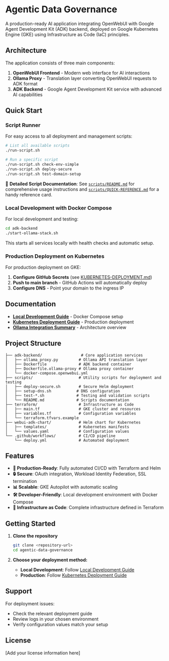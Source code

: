 # Agentic Data Governance

A production-ready AI application integrating OpenWebUI with Google Agent Development Kit (ADK) backend, deployed on Google Kubernetes Engine (GKE) using Infrastructure as Code (IaC) principles.

## Architecture

The application consists of three main components:

1. **OpenWebUI Frontend** - Modern web interface for AI interactions
2. **Ollama Proxy** - Translation layer converting OpenWebUI requests to ADK format
3. **ADK Backend** - Google Agent Development Kit service with advanced AI capabilities

## Quick Start

### Script Runner

For easy access to all deployment and management scripts:

```bash
# List all available scripts
./run-script.sh

# Run a specific script
./run-script.sh check-env-simple
./run-script.sh deploy-secure
./run-script.sh test-domain-setup
```

📖 **Detailed Script Documentation**: See [`scripts/README.md`](./scripts/README.md) for comprehensive usage instructions and [`scripts/QUICK-REFERENCE.md`](./scripts/QUICK-REFERENCE.md) for a handy reference card.

### Local Development with Docker Compose

For local development and testing:

```bash
cd adk-backend
./start-ollama-stack.sh
```

This starts all services locally with health checks and automatic setup.

### Production Deployment on Kubernetes

For production deployment on GKE:

1. **Configure GitHub Secrets** (see [KUBERNETES-DEPLOYMENT.md](./KUBERNETES-DEPLOYMENT.md))
2. **Push to main branch** - GitHub Actions will automatically deploy
3. **Configure DNS** - Point your domain to the ingress IP

## Documentation

- **[Local Development Guide](./adk-backend/README.ollama-setup.md)** - Docker Compose setup
- **[Kubernetes Deployment Guide](./KUBERNETES-DEPLOYMENT.md)** - Production deployment
- **[Ollama Integration Summary](./adk-backend/OLLAMA-SETUP-SUMMARY.md)** - Architecture overview

## Project Structure

```
├── adk-backend/                 # Core application services
│   ├── ollama_proxy.py         # Ollama API translation layer
│   ├── Dockerfile              # ADK backend container
│   ├── Dockerfile.ollama-proxy # Ollama proxy container
│   └── docker-compose.openwebui.yml
├── scripts/                    # Utility scripts for deployment and testing
│   ├── deploy-secure.sh        # Secure Helm deployment
│   ├── setup-dns.sh           # DNS configuration
│   ├── test-*.sh              # Testing and validation scripts
│   └── README.md              # Scripts documentation
├── terraform/                  # Infrastructure as Code
│   ├── main.tf                 # GKE cluster and resources
│   ├── variables.tf            # Configuration variables
│   └── terraform.tfvars.example
├── webui-adk-chart/            # Helm chart for Kubernetes
│   ├── templates/              # Kubernetes manifests
│   └── values.yaml             # Configuration values
└── .github/workflows/          # CI/CD pipeline
    └── deploy.yml              # Automated deployment
```

## Features

- **🚀 Production-Ready**: Fully automated CI/CD with Terraform and Helm
- **🔒 Secure**: OAuth integration, Workload Identity Federation, SSL termination
- **📊 Scalable**: GKE Autopilot with automatic scaling
- **🛠️ Developer-Friendly**: Local development environment with Docker Compose
- **🔧 Infrastructure as Code**: Complete infrastructure defined in Terraform

## Getting Started

1. **Clone the repository**
   ```bash
   git clone <repository-url>
   cd agentic-data-governance
   ```

2. **Choose your deployment method:**
   - **Local Development**: Follow [Local Development Guide](./adk-backend/README.ollama-setup.md)
   - **Production**: Follow [Kubernetes Deployment Guide](./KUBERNETES-DEPLOYMENT.md)

## Support

For deployment issues:
- Check the relevant deployment guide
- Review logs in your chosen environment
- Verify configuration values match your setup

## License

[Add your license information here]